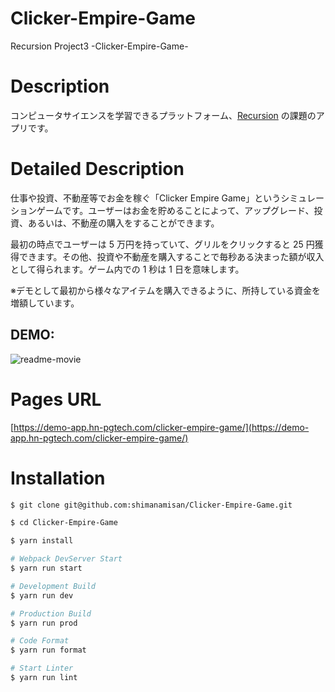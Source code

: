 # Clicker-Empire-Game

Recursion Project3 -Clicker-Empire-Game-

# Description

コンピュータサイエンスを学習できるプラットフォーム、[Recursion](https://recursionist.io/) の課題のアプリです。

# Detailed Description

仕事や投資、不動産等でお金を稼ぐ「Clicker Empire Game」というシミュレーションゲームです。ユーザーはお金を貯めることによって、アップグレード、投資、あるいは、不動産の購入をすることができます。

最初の時点でユーザーは 5 万円を持っていて、グリルをクリックすると 25 円獲得できます。その他、投資や不動産を購入することで毎秒ある決まった額が収入として得られます。ゲーム内での 1 秒は 1 日を意味します。

※デモとして最初から様々なアイテムを購入できるように、所持している資金を増額しています。

## DEMO:
![readme-movie](https://user-images.githubusercontent.com/49751604/198932443-952d6db1-433b-40bf-ab9d-0881190be275.gif)

# Pages URL

[https://demo-app.hn-pgtech.com/clicker-empire-game/](https://demo-app.hn-pgtech.com/clicker-empire-game/)

# Installation

```bash
$ git clone git@github.com:shimanamisan/Clicker-Empire-Game.git

$ cd Clicker-Empire-Game

$ yarn install

# Webpack DevServer Start
$ yarn run start

# Development Build
$ yarn run dev

# Production Build
$ yarn run prod

# Code Format
$ yarn run format

# Start Linter
$ yarn run lint
```
